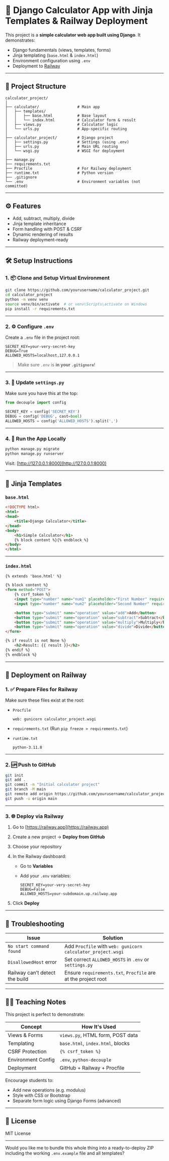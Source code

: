 # 🧮 Django Calculator App with Jinja Templates & Railway Deployment

This project is a **simple calculator web app built using Django**. It demonstrates:

* Django fundamentals (views, templates, forms)
* Jinja templating (`base.html` & `index.html`)
* Environment configuration using `.env`
* Deployment to [Railway](https://railway.app)

---

## 📁 Project Structure

```
calculator_project/
│
├── calculator/                 # Main app
│   ├── templates/
│   │   ├── base.html           # Base layout
│   │   └── index.html          # Calculator form & result
│   ├── views.py                # Calculator logic
│   └── urls.py                 # App-specific routing
│
├── calculator_project/         # Django project
│   ├── settings.py             # Settings (using .env)
│   ├── urls.py                 # Main URL routing
│   └── wsgi.py                 # WSGI for deployment
│
├── manage.py
├── requirements.txt
├── Procfile                    # For Railway deployment
├── runtime.txt                 # Python version
├── .gitignore
└── .env                        # Environment variables (not committed)
```

---

## ⚙️ Features

* Add, subtract, multiply, divide
* Jinja template inheritance
* Form handling with POST & CSRF
* Dynamic rendering of results
* Railway deployment-ready

---

## 🛠️ Setup Instructions

### 1. 📦 Clone and Setup Virtual Environment

```bash
git clone https://github.com/yourusername/calculator_project.git
cd calculator_project
python -m venv venv
source venv/bin/activate  # or venv\Scripts\activate on Windows
pip install -r requirements.txt
```

---

### 2. ⚙️ Configure `.env`

Create a `.env` file in the project root:

```
SECRET_KEY=your-very-secret-key
DEBUG=True
ALLOWED_HOSTS=localhost,127.0.0.1
```

> Make sure `.env` is **in your `.gitignore`**!

---

### 3. 🔧 Update `settings.py`

Make sure you have this at the top:

```python
from decouple import config

SECRET_KEY = config('SECRET_KEY')
DEBUG = config('DEBUG', cast=bool)
ALLOWED_HOSTS = config('ALLOWED_HOSTS').split(',')
```

---

### 4. 🔌 Run the App Locally

```bash
python manage.py migrate
python manage.py runserver
```

Visit: [http://127.0.0.1:8000](http://127.0.0.1:8000)

---

## 📄 Jinja Templates

### `base.html`

```html
<!DOCTYPE html>
<html>
<head>
    <title>Django Calculator</title>
</head>
<body>
    <h1>Simple Calculator</h1>
    {% block content %}{% endblock %}
</body>
</html>
```

---

### `index.html`

```html
{% extends 'base.html' %}

{% block content %}
<form method="POST">
    {% csrf_token %}
    <input type="number" name="num1" placeholder="First Number" required>
    <input type="number" name="num2" placeholder="Second Number" required><br><br>

    <button type="submit" name="operation" value="add">Add</button>
    <button type="submit" name="operation" value="subtract">Subtract</button>
    <button type="submit" name="operation" value="multiply">Multiply</button>
    <button type="submit" name="operation" value="divide">Divide</button>
</form>

{% if result is not None %}
    <h2>Result: {{ result }}</h2>
{% endif %}
{% endblock %}
```

---

## 🚀 Deployment on Railway

### 1. ✅ Prepare Files for Railway

Make sure these files exist at the root:

* `Procfile`

  ```text
  web: gunicorn calculator_project.wsgi
  ```
* `requirements.txt`
  (Run `pip freeze > requirements.txt`)
* `runtime.txt`

  ```text
  python-3.11.8
  ```

---

### 2. 🆙 Push to GitHub

```bash
git init
git add .
git commit -m "Initial calculator project"
git branch -M main
git remote add origin https://github.com/yourusername/calculator_project.git
git push -u origin main
```

---

### 3. 🌐 Deploy via Railway

1. Go to [https://railway.app](https://railway.app)
2. Create a new project → **Deploy from GitHub**
3. Choose your repository
4. In the Railway dashboard:

   * Go to **Variables**
   * Add your `.env` variables:

     ```
     SECRET_KEY=your-very-secret-key
     DEBUG=False
     ALLOWED_HOSTS=your-subdomain.up.railway.app
     ```
5. Click **Deploy**

---

## 🧪 Troubleshooting

| Issue                          | Solution                                                      |
| ------------------------------ | ------------------------------------------------------------- |
| `No start command found`       | Add `Procfile` with `web: gunicorn calculator_project.wsgi`   |
| `DisallowedHost` error         | Set correct `ALLOWED_HOSTS` in `.env` or `settings.py`        |
| Railway can’t detect the build | Ensure `requirements.txt`, `Procfile` are at the project root |

---

## 🧑‍🏫 Teaching Notes

This project is perfect to demonstrate:

| Concept            | How It's Used                     |
| ------------------ | --------------------------------- |
| Views & Forms      | `views.py`, HTML form, POST data  |
| Templating         | `base.html`, `index.html`, blocks |
| CSRF Protection    | `{% csrf_token %}`                |
| Environment Config | `.env`, `python-decouple`         |
| Deployment         | GitHub + Railway + Procfile       |

Encourage students to:

* Add new operations (e.g. modulus)
* Style with CSS or Bootstrap
* Separate form logic using Django Forms (advanced)

---

## 📜 License

MIT License

---

Would you like me to bundle this whole thing into a ready-to-deploy ZIP including the working `.env.example` file and all templates?
